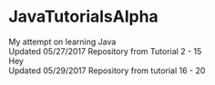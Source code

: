 # JavaTutorialsAlpha
My attempt on learning Java
<br />Updated 05/27/2017 Repository from Tutorial 2 - 15
<br />Hey 
<br />Updated 05/29/2017 Repository from tutorial 16 - 20
